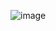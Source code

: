 ![image](https://user-images.githubusercontent.com/87599765/146699987-91c02fa9-968e-4687-8e20-69908d59a14a.png)

